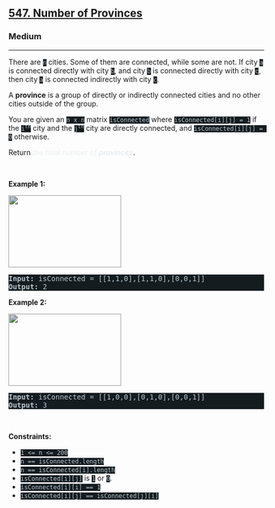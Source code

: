 <h2><a href="https://leetcode.com/problems/number-of-provinces/">547. Number of Provinces</a></h2><h3>Medium</h3><hr><div><p>There are <code style="background-color: rgb(20, 28, 32) !important; color: rgb(183, 198, 205) !important;">n</code> cities. Some of them are connected, while some are not. If city <code style="background-color: rgb(20, 28, 32) !important; color: rgb(183, 198, 205) !important;">a</code> is connected directly with city <code style="background-color: rgb(20, 28, 32) !important; color: rgb(183, 198, 205) !important;">b</code>, and city <code style="background-color: rgb(20, 28, 32) !important; color: rgb(183, 198, 205) !important;">b</code> is connected directly with city <code style="background-color: rgb(20, 28, 32) !important; color: rgb(183, 198, 205) !important;">c</code>, then city <code style="background-color: rgb(20, 28, 32) !important; color: rgb(183, 198, 205) !important;">a</code> is connected indirectly with city <code style="background-color: rgb(20, 28, 32) !important; color: rgb(183, 198, 205) !important;">c</code>.</p>

<p>A <strong>province</strong> is a group of directly or indirectly connected cities and no other cities outside of the group.</p>

<p>You are given an <code style="background-color: rgb(20, 28, 32) !important; color: rgb(183, 198, 205) !important;">n x n</code> matrix <code style="background-color: rgb(20, 28, 32) !important; color: rgb(183, 198, 205) !important;">isConnected</code> where <code style="background-color: rgb(20, 28, 32) !important; color: rgb(183, 198, 205) !important;">isConnected[i][j] = 1</code> if the <code style="background-color: rgb(20, 28, 32) !important; color: rgb(183, 198, 205) !important;">i<sup>th</sup></code> city and the <code style="background-color: rgb(20, 28, 32) !important; color: rgb(183, 198, 205) !important;">j<sup>th</sup></code> city are directly connected, and <code style="background-color: rgb(20, 28, 32) !important; color: rgb(183, 198, 205) !important;">isConnected[i][j] = 0</code> otherwise.</p>

<p>Return <em style="color: rgb(234, 238, 241) !important;">the total number of <strong>provinces</strong></em>.</p>

<p>&nbsp;</p>
<p><strong class="example">Example 1:</strong></p>
<img alt="" src="https://assets.leetcode.com/uploads/2020/12/24/graph1.jpg" style="width: 222px; height: 142px; filter: saturate(0.9) brightness(0.8); color: rgb(194, 207, 214) !important;">
<pre style="background-color: rgb(20, 28, 32) !important; color: rgb(183, 198, 206) !important;"><strong>Input:</strong> isConnected = [[1,1,0],[1,1,0],[0,0,1]]
<strong>Output:</strong> 2
</pre>

<p><strong class="example">Example 2:</strong></p>
<img alt="" src="https://assets.leetcode.com/uploads/2020/12/24/graph2.jpg" style="width: 222px; height: 142px; filter: saturate(0.9) brightness(0.8); color: rgb(194, 207, 214) !important;">
<pre style="background-color: rgb(20, 28, 32) !important; color: rgb(183, 198, 206) !important;"><strong>Input:</strong> isConnected = [[1,0,0],[0,1,0],[0,0,1]]
<strong>Output:</strong> 3
</pre>

<p>&nbsp;</p>
<p><strong>Constraints:</strong></p>

<ul>
	<li><code style="background-color: rgb(20, 28, 32) !important; color: rgb(183, 198, 205) !important;">1 &lt;= n &lt;= 200</code></li>
	<li><code style="background-color: rgb(20, 28, 32) !important; color: rgb(183, 198, 205) !important;">n == isConnected.length</code></li>
	<li><code style="background-color: rgb(20, 28, 32) !important; color: rgb(183, 198, 205) !important;">n == isConnected[i].length</code></li>
	<li><code style="background-color: rgb(20, 28, 32) !important; color: rgb(183, 198, 205) !important;">isConnected[i][j]</code> is <code style="background-color: rgb(20, 28, 32) !important; color: rgb(183, 198, 205) !important;">1</code> or <code style="background-color: rgb(20, 28, 32) !important; color: rgb(183, 198, 205) !important;">0</code>.</li>
	<li><code style="background-color: rgb(20, 28, 32) !important; color: rgb(183, 198, 205) !important;">isConnected[i][i] == 1</code></li>
	<li><code style="background-color: rgb(20, 28, 32) !important; color: rgb(183, 198, 205) !important;">isConnected[i][j] == isConnected[j][i]</code></li>
</ul>
</div>
